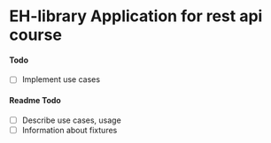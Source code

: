 # EH-library Application for rest api course

#### Todo 
- [ ] Implement use cases

#### Readme Todo
- [ ] Describe use cases, usage
- [ ] Information about fixtures

